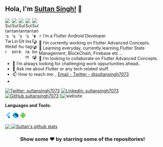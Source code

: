 ## Hola, I'm [Sultan Singh!](https://my-portfolio-2b251.web.app/) 👋


<a href="https://twitter.com/sultansingh7073">
  <img align="left" alt="Sultan's Twitter" width="22px" src="https://cdn.jsdelivr.net/npm/simple-icons@v3/icons/twitter.svg" />
</a>
<a href="https://linkedin.com/in/sultansingh7073">
  <img align="left" alt="Sultan's Linkdein" width="22px" src="https://cdn.jsdelivr.net/npm/simple-icons@v3/icons/linkedin.svg" />
</a>
<a href="https://github.com/sultansingh7073">
  <img align="left" alt="Sultan's Github" width="22px" src="https://cdn.jsdelivr.net/npm/simple-icons@v3/icons/github.svg" />
</a>
<a href="https://instagram.com/sultansingh7073/">
  <img align="left" alt="Sultan's Instagram" width="22px" src="https://cdn.jsdelivr.net/npm/simple-icons@v3/icons/instagram.svg" />
</a>
<a href="https://www.facebook.com/sultansingh7073/">
  <img align="left" alt="Sultan's Facebook" width="22px" src="https://cdn.jsdelivr.net/npm/simple-icons@v3/icons/facebook.svg" />
</a>

<br/>
<br/>


- ⚡  I’m a Flutter Android Developer
- 🔭 I’m currently working on Flutter Advanced Concepts.
- 🌱 Learning everyday, currently learning Flutter State Management, BlockChain, Firebase etc ...
- 👯 I’m looking to collaborate on Flutter Advanced Concepts.
- 🤔 I’m always looking for challenging work oppurtunities ahead..
- 💬 Ask me about Flutter or any tech related stuff.
- 📫 How to reach me: , [Email - ](sultankhilari7073@gmail.com) [Twitter - @sultansingh7073](https://twitter.com/sultansingh7073)
- 

[![Twitter: sultansingh7073](https://img.shields.io/twitter/follow/imthepk?style=social)](https://twitter.com/sultansingh7073)
[![Linkedin: sultansingh7073](https://img.shields.io/badge/-sultansingh7073-blue?style=flat-square&logo=Linkedin&logoColor=white&link=https://www.linkedin.com/in/sultansingh7073/)](https://www.linkedin.com/in/sultansingh7073/)
[![GitHub sultansingh7073](https://img.shields.io/github/followers/sultansingh7073?label=follow&style=social)](https://github.com/sultansingh7073)
[![website](https://my-portfolio-2b251.web.app/)


**Languages and Tools:**  

<code><img height="20" src="https://raw.githubusercontent.com/github/explore/80688e429a7d4ef2fca1e82350fe8e3517d3494d/topics/flutter/flutter.png"></code>
<code><img height="20" src="https://raw.githubusercontent.com/github/explore/80688e429a7d4ef2fca1e82350fe8e3517d3494d/topics/dart/dart.png"></code>
<code><img height="20" src="https://raw.githubusercontent.com/github/explore/80688e429a7d4ef2fca1e82350fe8e3517d3494d/topics/android/android.png"></code>  

<a href="https://github.com/sultansingh7073">
  <img align="center" src="https://github-readme-stats.vercel.app/api/top-langs/?username=sultansingh7073&theme=light&hide_langs_below=1" />
</a>
<a href="https://github.com/sultansingh7073">
 <img align="center" src="https://github-readme-stats.vercel.app/api?username=sultansingh7073&show_icons=true&theme=light&line_height=27" alt="Sultan's github stats"/>
</a>

<div align="center">

### Show some ❤️ by starring some of the repositories!

</div>

